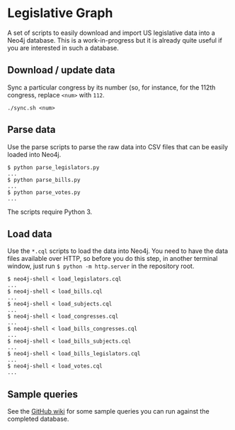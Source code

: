 # Legislative Graph

A set of scripts to easily download and import US legislative data into a Neo4j
database. This is a work-in-progress but it is already quite useful if you are
interested in such a database.

## Download / update data

Sync a particular congress by its number (so, for instance, for the 112th
congress, replace `<num>` with `112`.

```
./sync.sh <num>
```

## Parse data

Use the parse scripts to parse the raw data into CSV files that can be easily
loaded into Neo4j.

```
$ python parse_legislators.py
...
$ python parse_bills.py
...
$ python parse_votes.py
...
```

The scripts require Python 3.

## Load data

Use the `*.cql` scripts to load the data into Neo4j. You need to have the data
files available over HTTP, so before you do this step, in another terminal
window, just run `$ python -m http.server` in the repository root.

```
$ neo4j-shell < load_legislators.cql
...
$ neo4j-shell < load_bills.cql
...
$ neo4j-shell < load_subjects.cql
...
$ neo4j-shell < load_congresses.cql
...
$ neo4j-shell < load_bills_congresses.cql
...
$ neo4j-shell < load_bills_subjects.cql
...
$ neo4j-shell < load_bills_legislators.cql
...
$ neo4j-shell < load_votes.cql
...
```

## Sample queries

See the [GitHub wiki](https://github.com/glesica/legis-graph/wiki) for some
sample queries you can run against the completed database.
